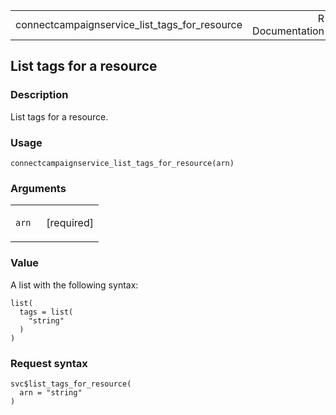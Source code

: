 <table style="width: 100%;">
<tbody>
<tr class="odd">
<td>connectcampaignservice_list_tags_for_resource</td>
<td style="text-align: right;">R Documentation</td>
</tr>
</tbody>
</table>

## List tags for a resource

### Description

List tags for a resource.

### Usage

    connectcampaignservice_list_tags_for_resource(arn)

### Arguments

<table>
<colgroup>
<col style="width: 35%" />
<col style="width: 65%" />
</colgroup>
<tbody>
<tr class="odd">
<td><code
id="connectcampaignservice_list_tags_for_resource_:_arn">arn</code></td>
<td><p>[required]</p></td>
</tr>
</tbody>
</table>

### Value

A list with the following syntax:

    list(
      tags = list(
        "string"
      )
    )

### Request syntax

    svc$list_tags_for_resource(
      arn = "string"
    )
